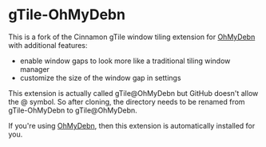# gTile-OhMyDebn

This is a fork of the Cinnamon gTile window tiling extension for [OhMyDebn](https://github.com/dougburks/ohmydebn) with additional features:
- enable window gaps to look more like a traditional tiling window manager
- customize the size of the window gap in settings

This extension is actually called gTile@OhMyDebn but GitHub doesn't allow the @ symbol. So after cloning, the directory needs to be renamed from gTile-OhMyDebn to gTile@OhMyDebn.

If you're using [OhMyDebn](https://github.com/dougburks/ohmydebn), then this extension is automatically installed for you.
